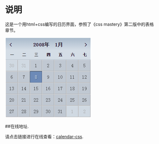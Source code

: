 说明
===

这是一个用html+css编写的日历界面，参照了《css mastery》第二版中的表格章节。

<img src="img/calendar-css.png">

##在线地址.

请点击链接进行在线查看：[calendar-css](https://ljy1017010.github.io/calendar-css/).



